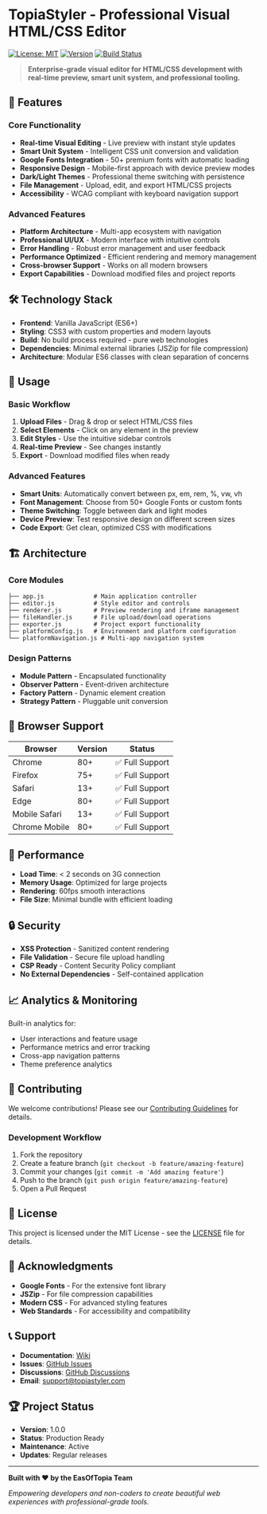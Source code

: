 # TopiaStyler - Professional Visual HTML/CSS Editor

[![License: MIT](https://img.shields.io/badge/License-MIT-yellow.svg)](https://opensource.org/licenses/MIT)
[![Version](https://img.shields.io/badge/version-1.0.0-blue.svg)](https://github.com/yourusername/topiastyler-visual-editor)
[![Build Status](https://img.shields.io/badge/build-passing-brightgreen.svg)](https://github.com/yourusername/topiastyler-visual-editor)

> **Enterprise-grade visual editor for HTML/CSS development with real-time preview, smart unit system, and professional tooling.**

## 🚀 Features

### Core Functionality
- **Real-time Visual Editing** - Live preview with instant style updates
- **Smart Unit System** - Intelligent CSS unit conversion and validation
- **Google Fonts Integration** - 50+ premium fonts with automatic loading
- **Responsive Design** - Mobile-first approach with device preview modes
- **Dark/Light Themes** - Professional theme switching with persistence
- **File Management** - Upload, edit, and export HTML/CSS projects
- **Accessibility** - WCAG compliant with keyboard navigation support

### Advanced Features
- **Platform Architecture** - Multi-app ecosystem with navigation
- **Professional UI/UX** - Modern interface with intuitive controls
- **Error Handling** - Robust error management and user feedback
- **Performance Optimized** - Efficient rendering and memory management
- **Cross-browser Support** - Works on all modern browsers
- **Export Capabilities** - Download modified files and project reports

## 🛠️ Technology Stack

- **Frontend**: Vanilla JavaScript (ES6+)
- **Styling**: CSS3 with custom properties and modern layouts
- **Build**: No build process required - pure web technologies
- **Dependencies**: Minimal external libraries (JSZip for file compression)
- **Architecture**: Modular ES6 classes with clean separation of concerns


## 🎯 Usage

### Basic Workflow
1. **Upload Files** - Drag & drop or select HTML/CSS files
2. **Select Elements** - Click on any element in the preview
3. **Edit Styles** - Use the intuitive sidebar controls
4. **Real-time Preview** - See changes instantly
5. **Export** - Download modified files when ready

### Advanced Features
- **Smart Units**: Automatically convert between px, em, rem, %, vw, vh
- **Font Management**: Choose from 50+ Google Fonts or custom fonts
- **Theme Switching**: Toggle between dark and light modes
- **Device Preview**: Test responsive design on different screen sizes
- **Code Export**: Get clean, optimized CSS with modifications

## 🏗️ Architecture

### Core Modules
```
├── app.js              # Main application controller
├── editor.js           # Style editor and controls
├── renderer.js         # Preview rendering and iframe management
├── fileHandler.js      # File upload/download operations
├── exporter.js         # Project export functionality
├── platformConfig.js   # Environment and platform configuration
└── platformNavigation.js # Multi-app navigation system
```

### Design Patterns
- **Module Pattern** - Encapsulated functionality
- **Observer Pattern** - Event-driven architecture
- **Factory Pattern** - Dynamic element creation
- **Strategy Pattern** - Pluggable unit conversion


## 📱 Browser Support

| Browser | Version | Status |
|---------|---------|--------|
| Chrome | 80+ | ✅ Full Support |
| Firefox | 75+ | ✅ Full Support |
| Safari | 13+ | ✅ Full Support |
| Edge | 80+ | ✅ Full Support |
| Mobile Safari | 13+ | ✅ Full Support |
| Chrome Mobile | 80+ | ✅ Full Support |

## 🚀 Performance

- **Load Time**: < 2 seconds on 3G connection
- **Memory Usage**: Optimized for large projects
- **Rendering**: 60fps smooth interactions
- **File Size**: Minimal bundle with efficient loading

## 🔒 Security

- **XSS Protection** - Sanitized content rendering
- **File Validation** - Secure file upload handling
- **CSP Ready** - Content Security Policy compliant
- **No External Dependencies** - Self-contained application

## 📈 Analytics & Monitoring

Built-in analytics for:
- User interactions and feature usage
- Performance metrics and error tracking
- Cross-app navigation patterns
- Theme preference analytics

## 🤝 Contributing

We welcome contributions! Please see our [Contributing Guidelines](CONTRIBUTING.md) for details.

### Development Workflow
1. Fork the repository
2. Create a feature branch (`git checkout -b feature/amazing-feature`)
3. Commit your changes (`git commit -m 'Add amazing feature'`)
4. Push to the branch (`git push origin feature/amazing-feature`)
5. Open a Pull Request

## 📄 License

This project is licensed under the MIT License - see the [LICENSE](LICENSE) file for details.

## 🙏 Acknowledgments

- **Google Fonts** - For the extensive font library
- **JSZip** - For file compression capabilities
- **Modern CSS** - For advanced styling features
- **Web Standards** - For accessibility and compatibility

## 📞 Support

- **Documentation**: [Wiki](https://github.com/yourusername/topiastyler-visual-editor/wiki)
- **Issues**: [GitHub Issues](https://github.com/yourusername/topiastyler-visual-editor/issues)
- **Discussions**: [GitHub Discussions](https://github.com/yourusername/topiastyler-visual-editor/discussions)
- **Email**: support@topiastyler.com

## 🏆 Project Status

- **Version**: 1.0.0
- **Status**: Production Ready
- **Maintenance**: Active
- **Updates**: Regular releases

---

**Built with ❤️ by the EasOfTopia Team**

*Empowering developers and non-coders to create beautiful web experiences with professional-grade tools.* 

